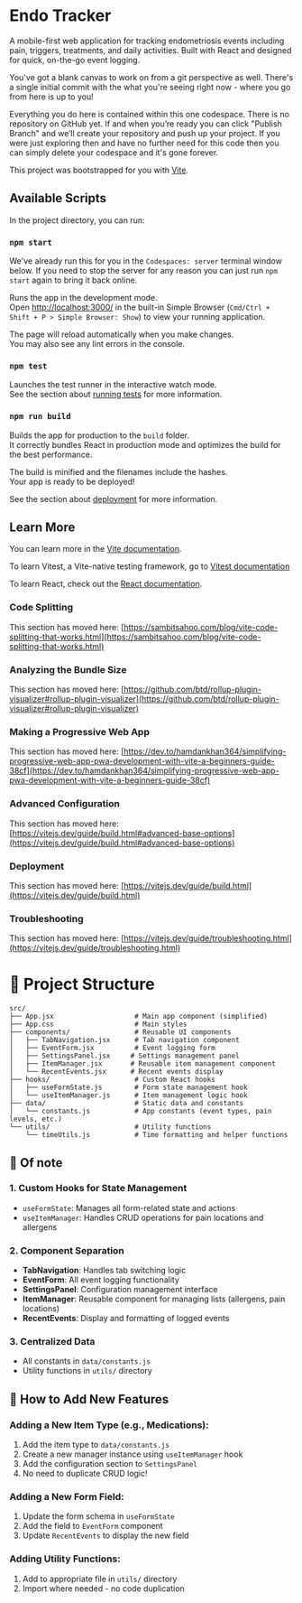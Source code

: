 # Endo Tracker

A mobile-first web application for tracking endometriosis events including pain, triggers, treatments, and daily activities. Built with React and designed for quick, on-the-go event logging.

You've got a blank canvas to work on from a git perspective as well. There's a single initial commit with the what you're seeing right now - where you go from here is up to you!

Everything you do here is contained within this one codespace. There is no repository on GitHub yet. If and when you’re ready you can click "Publish Branch" and we’ll create your repository and push up your project. If you were just exploring then and have no further need for this code then you can simply delete your codespace and it's gone forever.

This project was bootstrapped for you with [Vite](https://vitejs.dev/).

## Available Scripts

In the project directory, you can run:

### `npm start`

We've already run this for you in the `Codespaces: server` terminal window below. If you need to stop the server for any reason you can just run `npm start` again to bring it back online.

Runs the app in the development mode.\
Open [http://localhost:3000/](http://localhost:3000/) in the built-in Simple Browser (`Cmd/Ctrl + Shift + P > Simple Browser: Show`) to view your running application.

The page will reload automatically when you make changes.\
You may also see any lint errors in the console.

### `npm test`

Launches the test runner in the interactive watch mode.\
See the section about [running tests](https://facebook.github.io/create-react-app/docs/running-tests) for more information.

### `npm run build`

Builds the app for production to the `build` folder.\
It correctly bundles React in production mode and optimizes the build for the best performance.

The build is minified and the filenames include the hashes.\
Your app is ready to be deployed!

See the section about [deployment](https://facebook.github.io/create-react-app/docs/deployment) for more information.

## Learn More

You can learn more in the [Vite documentation](https://vitejs.dev/guide/).

To learn Vitest, a Vite-native testing framework, go to [Vitest documentation](https://vitest.dev/guide/)

To learn React, check out the [React documentation](https://reactjs.org/).

### Code Splitting

This section has moved here: [https://sambitsahoo.com/blog/vite-code-splitting-that-works.html](https://sambitsahoo.com/blog/vite-code-splitting-that-works.html)

### Analyzing the Bundle Size

This section has moved here: [https://github.com/btd/rollup-plugin-visualizer#rollup-plugin-visualizer](https://github.com/btd/rollup-plugin-visualizer#rollup-plugin-visualizer)

### Making a Progressive Web App

This section has moved here: [https://dev.to/hamdankhan364/simplifying-progressive-web-app-pwa-development-with-vite-a-beginners-guide-38cf](https://dev.to/hamdankhan364/simplifying-progressive-web-app-pwa-development-with-vite-a-beginners-guide-38cf)

### Advanced Configuration

This section has moved here: [https://vitejs.dev/guide/build.html#advanced-base-options](https://vitejs.dev/guide/build.html#advanced-base-options)

### Deployment

This section has moved here: [https://vitejs.dev/guide/build.html](https://vitejs.dev/guide/build.html)

### Troubleshooting

This section has moved here: [https://vitejs.dev/guide/troubleshooting.html](https://vitejs.dev/guide/troubleshooting.html)

# 📁 Project Structure

```
src/
├── App.jsx                    # Main app component (simplified)
├── App.css                    # Main styles
├── components/                # Reusable UI components
│   ├── TabNavigation.jsx      # Tab navigation component
│   ├── EventForm.jsx          # Event logging form
│   ├── SettingsPanel.jsx     # Settings management panel
│   ├── ItemManager.jsx       # Reusable item management component
│   └── RecentEvents.jsx      # Recent events display
├── hooks/                     # Custom React hooks
│   ├── useFormState.js        # Form state management hook
│   └── useItemManager.js      # Item management logic hook
├── data/                      # Static data and constants
│   └── constants.js           # App constants (event types, pain levels, etc.)
└── utils/                     # Utility functions
    └── timeUtils.js           # Time formatting and helper functions
```

## 🔧 Of note

### 1. **Custom Hooks for State Management**
- `useFormState`: Manages all form-related state and actions
- `useItemManager`: Handles CRUD operations for pain locations and allergens

### 2. **Component Separation**
- **TabNavigation**: Handles tab switching logic
- **EventForm**: All event logging functionality
- **SettingsPanel**: Configuration management interface  
- **ItemManager**: Reusable component for managing lists (allergens, pain locations)
- **RecentEvents**: Display and formatting of logged events

### 3. **Centralized Data**
- All constants in `data/constants.js`
- Utility functions in `utils/` directory

## 🚀 How to Add New Features

### Adding a New Item Type (e.g., Medications):
1. Add the item type to `data/constants.js`
2. Create a new manager instance using `useItemManager` hook
3. Add the configuration section to `SettingsPanel`
4. No need to duplicate CRUD logic!

### Adding a New Form Field:
1. Update the form schema in `useFormState`
2. Add the field to `EventForm` component
3. Update `RecentEvents` to display the new field

### Adding Utility Functions:
1. Add to appropriate file in `utils/` directory
2. Import where needed - no code duplication
